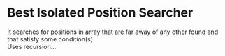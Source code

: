 # Best Isolated Position Searcher
It searches for positions in array that are far away of any other found and that satisfy some condition(s)<br>
Uses recursion...
